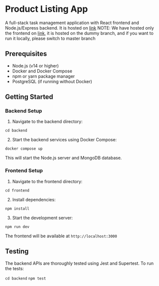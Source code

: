 # Product Listing App

A full-stack task management application with React frontend and Node.js/Express backend. It is hosted on  [link](https://chaudharyshikhar2003.github.io/GIVA_Assignment/)
NOTE: We have hosted only the frontend on [link](https://chaudharyshikhar2003.github.io/GIVA_Assignment/), it is hosted on the dummy branch, and if you want to run it locally, please switch to master branch

## Prerequisites

- Node.js (v14 or higher)
- Docker and Docker Compose
- npm or yarn package manager
- PostgreSQL (if running without Docker)

## Getting Started

### Backend Setup
1. Navigate to the backend directory:

` cd backend `


2. Start the backend services using Docker Compose:

` docker compose up `


This will start the Node.js server and MongoDB database.

### Frontend Setup
1. Navigate to the frontend directory:

` cd frontend `

2. Install dependencies:

` npm install `

3. Start the development server:

` npm run dev `


The frontend will be available at `http://localhost:3000`

## Testing

The backend APIs are thoroughly tested using Jest and Supertest. To run the tests:


` cd backend `
` npm test `
